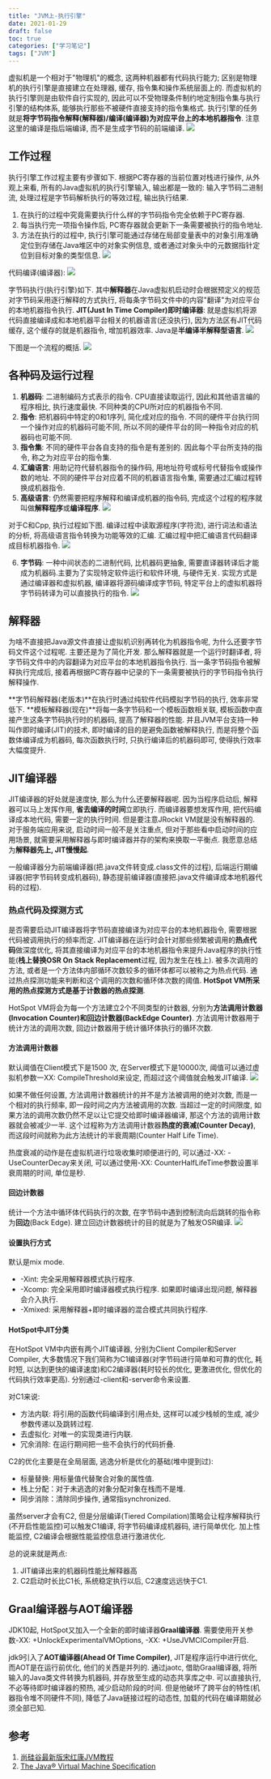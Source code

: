 ```yaml
---
title: "JVM上-执行引擎"
date: 2021-01-29
draft: false
toc: true
categories: ["学习笔记"]
tags: ["JVM"]
---
```


虚拟机是一个相对于"物理机"的概念, 这两种机器都有代码执行能力; 区别是物理机的执行引擎是直接建立在处理器, 缓存, 指令集和操作系统层面上的. 而虚拟机的执行引擎则是由软件自行实现的, 因此可以不受物理条件制约地定制指令集与执行引擎的结构体系, 能够执行那些不被硬件直接支持的指令集格式. 执行引擎的任务就是**将字节码指令解释(解释器)/编译(编译器)为对应平台上的本地机器指令**. 注意这里的编译是指后端编译, 而不是生成字节码的前端编译. 
![](/notes/notes16_1.png)

## 工作过程
执行引擎工作过程主要有步骤如下. 根据PC寄存器的当前位置对栈进行操作, 从外观上来看, 所有的Java虚拟机的执行引擎输入, 输出都是一致的: 输入字节码二进制流, 处理过程是字节码解析执行的等效过程, 输出执行结果.

1. 在执行的过程中究竟需要执行什么样的字节码指令完全依赖于PC寄存器.
2. 每当执行完一项指令操作后, PC寄存器就会更新下一条需要被执行的指令地址.
3. 方法在执行的过程中, 执行引擎可能通过存储在局部变量表中的对象引用准确定位到存储在Java堆区中的对象实例信息, 或者通过对象头中的元数据指针定位到目标对象的类型信息.
![](/notes/notes16_2.png)

代码编译(编译器):
![](/notes/notes16_4.png)

字节码执行(执行引擎)如下. 其中**解释器**在Java虚拟机启动时会根据预定义的规范对字节码采用逐行解释的方式执行, 将每条字节码文件中的内容"翻译"为对应平台的本地机器指令执行. **JIT(Just In Time Compiler)即时编译器**: 就是虚拟机将源代码直接编译成和本地机器平台相关的机器语言(还没执行), 因为方法区有JIT代码缓存, 这个缓存的就是机器指令, 增加机器效率. Java是**半编译半解释型语言**.
![](/notes/notes16_3.png)

下图是一个流程的概括.
![](/notes/notes16_5.png)

## 各种码及运行过程
1. **机器码**: 二进制编码方式表示的指令. CPU直接读取运行, 因此和其他语言编的程序相比, 执行速度最快. 不同种类的CPU所对应的机器指令不同.
2. **指令**: 把机器码中特定的0和1序列, 简化成对应的指令. 不同的硬件平台执行同一个操作对应的机器码可能不同, 所以不同的硬件平台的同一种指令对应的机器码也可能不同.
3. **指令集**: 不同的硬件平台各自支持的指令是有差别的. 因此每个平台所支持的指令, 称之为对应平台的指令集.
4. **汇编语言**: 用助记符代替机器指令的操作码, 用地址符号或标号代替指令或操作数的地址. 不同的硬件平台对应着不同的机器语言指令集, 需要通过汇编过程转换成机器指令.
5. **高级语言**: 仍然需要把程序解释和编译成机器的指令码, 完成这个过程的程序就叫做**解释程序**或**编译程序**.
![](/notes/notes16_6.png)

对于C和Cpp, 执行过程如下图. 编译过程中读取源程序(字符流), 进行词法和语法的分析, 将高级语言指令转换为功能等效的汇编. 汇编过程中把汇编语言代码翻译成目标机器指令.
![](/notes/notes16_7.png)

6. **字节码**: 一种中间状态的二进制代码, 比机器码更抽象, 需要直译器转译后才能成为机器码.主要为了实现特定软件运行和软件环境, 与硬件无关. 实现方式是通过编译器和虚拟机器, 编译器将源码编译成字节码, 特定平台上的虚拟机器将字节码转译为可以直接执行的指令.
![](/notes/notes16_8.png)

## 解释器
为啥不直接把Java源文件直接让虚拟机识别再转化为机器指令呢, 为什么还要字节码文件这个过程呢. 主要还是为了简化开发. 那么解释器就是一个运行时翻译者, 将字节码文件中的内容翻译为对应平台的本地机器指令执行. 当一条字节码指令被解释执行完成后, 接着再根据PC寄存器中记录的下一条需要被执行的字节码指令执行解释操作.

**字节码解释器(老版本)**在执行时通过纯软件代码模拟字节码的执行, 效率非常低下. **模板解释器(现在)**将每一条字节码和一个模板函数相关联, 模板函数中直接产生这条字节码执行时的机器码, 提高了解释器的性能. 并且JVM平台支持一种叫作即时编译(JIT)的技术, 即时编译的目的是避免函数被解释执行, 而是将整个函数体编译成为机器码, 每次函数执行时, 只执行编译后的机器码即可, 使得执行效率大幅度提升. 

## JIT编译器
JIT编译器的好处就是速度快, 那么为什么还要解释器呢. 因为当程序启动后, 解释器可以马上发挥作用, **省去编译的时间**立即执行. 而编译器要想发挥作用, 把代码编译成本地代码, 需要一定的执行时间. 但是要注意JRockit VM就是没有解释器的. 对于服务端应用来说, 启动时间一般不是关注重点, 但对于那些看中启动时间的应用场景, 就需要采用解释器与即时编译器并存的架构来换取一平衡点. 我愿意总结为**解释器先上, JIT慢慢起**.

一般编译器分为前端编译器(把.java文件转变成.class文件的过程), 后端运行期编译器(把字节码转变成机器码), 静态提前编译器(直接把.java文件编译成本地机器代码的过程).

### 热点代码及探测方式
是否需要启动JIT编译器将字节码直接编译为对应平台的本地机器指令, 需要根据代码被调用执行的频率而定. JIT编译器在运行时会针对那些频繁被调用的**热点代码**做深度优化, 将其直接编译为对应平台的本地机器指令来提升Java程序的执行性能(**栈上替换OSR On Stack Replacement**过程, 因为发生在栈上). 被多次调用的方法, 或者是一个方法体内部循环次数较多的循环体都可以被称之为热点代码. 通过热点探测功能来判断和这个调用的次数和循环体次数的阈值. **HotSpot VM所采用的热点探测方式是基于计数器的热点探测**. 

HotSpot VM将会为每一个方法建立2个不同类型的计数器, 分别为**方法调用计数器(Invocation Counter)**和**回边计数器(BackEdge Counter)**. 方法调用计数器用于统计方法的调用次数, 回边计数器用于统计循环体执行的循环次数.

#### 方法调用计数器
默认阈值在Client模式下是1500 次, 在Server模式下是10000次, 阈值可以通过虚拟机参数一XX: CompileThreshold来设定, 而超过这个阈值就会触发JIT编译.
![](/notes/notes16_9.png)

如果不做任何设置, 方法调用计数器统计的并不是方法被调用的绝对次数, 而是一个相对的执行频率, 即一段时间之内方法被调用的次数. 当超过一定的时间限度, 如果方法的调用次数仍然不足以让它提交给即时编译器编译, 那这个方法的调用计数器就会被减少一半. 这个过程称为方法调用计数器**热度的衰减(Counter Decay)**, 而这段时间就称为此方法统计的半衰周期(Counter Half Life Time).

热度衰减的动作是在虚拟机进行垃圾收集时顺便进行的, 可以通过-XX: -UseCounterDecay来关闭, 可以通过使用-XX: CounterHalfLifeTime参数设置半衰周期的时间, 单位是秒.

#### 回边计数器
统计一个方法中循环体代码执行的次数, 在字节码中遇到控制流向后跳转的指令称为**回边**(Back Edge). 建立回边计数器统计的目的就是为了触发OSR编译.
![](/notes/notes16_10.png)

#### 设置执行方式
默认是mix mode. 

- -Xint: 完全采用解释器模式执行程序.
- -Xcomp: 完全采用即时编译器模式执行程序. 如果即时编译出现问题, 解释器会介入执行.
- -Xmixed: 采用解释器+即时编译器的混合模式共同执行程序.

#### HotSpot中JIT分类
在HotSpot VM中内嵌有两个JIT编译器, 分别为Client Compiler和Server Compiler, 大多数情况下我们简称为C1编译器(对字节码进行简单和可靠的优化, 耗时短, 以达到更快的编译速度)和C2编译器(耗时较长的优化, 更激进优化, 但优化的代码执行效率更高). 分别通过-client和-server命令来设置.

对C1来说: 

- 方法内联: 将引用的函数代码编译到引用点处, 这样可以减少栈帧的生成, 减少参数传递以及跳转过程.
- 去虚拟化: 对唯一的实现类进行内联.
- 冗余消除: 在运行期间把一些不会执行的代码折叠.

C2的优化主要是在全局层面, 逃逸分析是优化的基础(堆中提到过):

- 标量替换: 用标量值代替聚合对象的属性值.
- 栈上分配：对于未逃逸的对象分配对象在栈而不是堆.
- 同步消除：清除同步操作, 通常指synchronized.

虽然server才会有C2, 但是分层编译(Tiered Compilation)策略会让程序解释执行(不开启性能监控)可以触发C1编译, 将字节码编译成机器码, 进行简单优化. 加上性能监控, C2编译会根据性能监控信息进行激进优化.

总的说来就是两点:

1. JIT编译出来的机器码性能比解释器高
2. C2启动时长比C1长, 系统稳定执行以后, C2速度远远快于C1.

## Graal编译器与AOT编译器
JDK10起, HotSpot又加入一个全新的即时编译器**Graal编译器**. 需要使用开关参数-XX: +UnlockExperimentalVMOptions, -XX: +UseJVMCICompiler开启.

jdk9引入了**AOT编译器(Ahead Of Time Compiler)**, JIT是程序运行中进行优化, 而AOT是在运行前优化, 他们的关西是并列的. 通过jaotc, 借助Graal编译器, 将所输入的Java类文件转换为机器码, 并存放至生成的动态共享库之中. 可以直接执行, 不必等待即时编译器的预热, 减少启动阶段的时间. 但是他破坏了跨平台的特性(机器指令堆不同硬件不同), 降低了Java链接过程的动态性, 加载的代码在编译期就必须全部已知.

## 参考
1. [尚硅谷最新版宋红康JVM教程](https://www.bilibili.com/video/BV1PJ411n7xZ?p=1)
2. [The Java® Virtual Machine Specification](https://docs.oracle.com/javase/specs/jvms/se8/html/index.html)